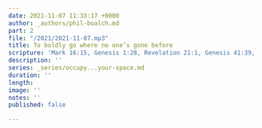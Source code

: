 ```yaml
---
date: 2021-11-07 11:33:17 +0000
author: _authors/phil-boalch.md
part: 2
file: "/2021/2021-11-07.mp3"
title: To boldly go where no one’s gone before
scripture: 'Mark 16:15, Genesis 1:28, Revelation 21:1, Genesis 41:39, '
description: ''
series: _series/occupy...your-space.md
duration: ''
length: 
image: ''
notes: ''
published: false

---
```

